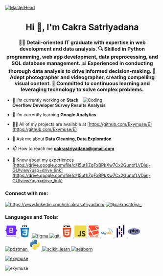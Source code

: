 [![MasterHead](https://img.itch.zone/aW1nLzEzNzczMjU3LmdpZg==/original/W%2Fd8%2BO.gif)](https://rishavchanda.io)


<h1 align="center">Hi 👋, I'm Cakra Satriyadana</h1>
<h3 align="center">👨‍💻 Detail-oriented IT graduate with expertise in web development and data analysis. 🔍 Skilled in Python programming, web app development, data preprocessing, and SQL database management. 📊 Experienced in conducting thorough data analysis to drive informed decision-making. 📸 Adept photographer and videographer, creating compelling visual content. 🚀 Committed to continuous learning and leveraging technology to solve complex problems.</h3>

<img align="right" alt="Coding" width="250" src="https://media.giphy.com/media/v1.Y2lkPTc5MGI3NjExbXc0azM1MWF0aDVrM3kyZDBydXI1YmYydmgxMnZxcXBoaTEyenJwdyZlcD12MV9pbnRlcm5hbF9naWZfYnlfaWQmY3Q9Zw/JrXas5ecb4FkwbFpIE/giphy.gif">


- 🔭 I’m currently working on **Stack Overflow Developer Survey Results Analysis**

- 🌱 I’m currently learning **Google Analytics**

- 👨‍💻 All of my projects are available at [https://github.com/Exymuse/E](https://github.com/Exymuse/E)

- 💬 Ask me about **Data Cleaning, Data Exploration**

- 📫 How to reach me **cakrastriyadana@gmail.com**

- 📄 Know about my experiences [https://drive.google.com/file/d/15ut1lZgFxBPkXw7Cx2GunbfLVDiej-GU/view?usp=drive_link](https://drive.google.com/file/d/15ut1lZgFxBPkXw7Cx2GunbfLVDiej-GU/view?usp=drive_link)

<h3 align="left">Connect with me:</h3>
<p align="left">
<a href="https://linkedin.com/in/https://www.linkedin.com/in/cakrasatriyadana/" target="blank"><img align="center" src="https://raw.githubusercontent.com/rahuldkjain/github-profile-readme-generator/master/src/images/icons/Social/linked-in-alt.svg" alt="https://www.linkedin.com/in/cakrasatriyadana/" height="30" width="40" /></a>
<a href="https://instagram.com/@cakrasatriya_" target="blank"><img align="center" src="https://raw.githubusercontent.com/rahuldkjain/github-profile-readme-generator/master/src/images/icons/Social/instagram.svg" alt="@cakrasatriya_" height="30" width="40" /></a>
</p>

<h3 align="left">Languages and Tools:</h3>
<p align="left"> <a href="https://getbootstrap.com" target="_blank" rel="noreferrer"> <img src="https://raw.githubusercontent.com/devicons/devicon/master/icons/bootstrap/bootstrap-plain-wordmark.svg" alt="bootstrap" width="40" height="40"/> </a> <a href="https://www.w3schools.com/css/" target="_blank" rel="noreferrer"> <img src="https://raw.githubusercontent.com/devicons/devicon/master/icons/css3/css3-original-wordmark.svg" alt="css3" width="40" height="40"/> </a> <a href="https://www.figma.com/" target="_blank" rel="noreferrer"> <img src="https://www.vectorlogo.zone/logos/figma/figma-icon.svg" alt="figma" width="40" height="40"/> </a> <a href="https://git-scm.com/" target="_blank" rel="noreferrer"> <img src="https://www.vectorlogo.zone/logos/git-scm/git-scm-icon.svg" alt="git" width="40" height="40"/> </a> <a href="https://www.w3.org/html/" target="_blank" rel="noreferrer"> <img src="https://raw.githubusercontent.com/devicons/devicon/master/icons/html5/html5-original-wordmark.svg" alt="html5" width="40" height="40"/> </a> <a href="https://developer.mozilla.org/en-US/docs/Web/JavaScript" target="_blank" rel="noreferrer"> <img src="https://raw.githubusercontent.com/devicons/devicon/master/icons/javascript/javascript-original.svg" alt="javascript" width="40" height="40"/> </a> <a href="https://laravel.com/" target="_blank" rel="noreferrer"> <img src="https://raw.githubusercontent.com/devicons/devicon/master/icons/laravel/laravel-plain-wordmark.svg" alt="laravel" width="40" height="40"/> </a> <a href="https://www.mysql.com/" target="_blank" rel="noreferrer"> <img src="https://raw.githubusercontent.com/devicons/devicon/master/icons/mysql/mysql-original-wordmark.svg" alt="mysql" width="40" height="40"/> </a> <a href="https://pandas.pydata.org/" target="_blank" rel="noreferrer"> <img src="https://raw.githubusercontent.com/devicons/devicon/2ae2a900d2f041da66e950e4d48052658d850630/icons/pandas/pandas-original.svg" alt="pandas" width="40" height="40"/> </a> <a href="https://www.php.net" target="_blank" rel="noreferrer"> <img src="https://raw.githubusercontent.com/devicons/devicon/master/icons/php/php-original.svg" alt="php" width="40" height="40"/> </a> <a href="https://postman.com" target="_blank" rel="noreferrer"> <img src="https://www.vectorlogo.zone/logos/getpostman/getpostman-icon.svg" alt="postman" width="40" height="40"/> </a> <a href="https://www.python.org" target="_blank" rel="noreferrer"> <img src="https://raw.githubusercontent.com/devicons/devicon/master/icons/python/python-original.svg" alt="python" width="40" height="40"/> </a> <a href="https://scikit-learn.org/" target="_blank" rel="noreferrer"> <img src="https://upload.wikimedia.org/wikipedia/commons/0/05/Scikit_learn_logo_small.svg" alt="scikit_learn" width="40" height="40"/> </a> <a href="https://seaborn.pydata.org/" target="_blank" rel="noreferrer"> <img src="https://seaborn.pydata.org/_images/logo-mark-lightbg.svg" alt="seaborn" width="40" height="40"/> </a> </p>

<p align="left"> <a href="https://github.com/ryo-ma/github-profile-trophy"><img src="https://github-profile-trophy.vercel.app/?username=exymuse" alt="exymuse" /></a> </p>

<p><img align="center" src="https://github-readme-stats.vercel.app/api/top-langs?username=exymuse&show_icons=true&locale=en&layout=compact" alt="exymuse" /></p>

